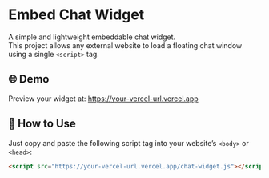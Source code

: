 # Embed Chat Widget

A simple and lightweight embeddable chat widget.  
This project allows any external website to load a floating chat window using a single `<script>` tag.

## 🌐 Demo

Preview your widget at:
https://your-vercel-url.vercel.app


## 🚀 How to Use

Just copy and paste the following script tag into your website’s `<body>` or `<head>`:

```html
<script src="https://your-vercel-url.vercel.app/chat-widget.js"></script>
